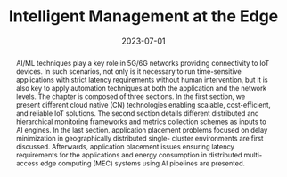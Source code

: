 ---
title: "Intelligent Management at the Edge"
date: 2023-07-01
publishDate: 2023-07-01T13:29:32.459711Z
doi: https://doi.org/10.1201/9781032632407
authors: ["Mohammadreza Mosahebfard", "Claudia Torres-Pérez", "Estela Carmona-Cejudo", "Andrés Cárdenas Córdova", "Adrián Pino Martínez", "Juan Sebastian Camargo Barragan", "Estefanía Coronado", "Muhammad Shuaib Siddiqui"]
publication_types: ["5"]
abstract: "AI/ML techniques play a key role in 5G/6G networks providing connectivity to IoT devices. In such scenarios, not only is it necessary to run time-sensitive applications with strict latency requirements without human intervention, but it is also key to apply automation techniques at both the application and the network levels. The chapter is composed of three sections. In the first section, we present different cloud native (CN) technologies enabling scalable, cost-efficient, and reliable IoT solutions. The second section details different distributed and hierarchical monitoring frameworks and metrics collection schemes as inputs to AI engines. In the last section, application placement problems focused on delay minimization in geographically distributed single- cluster environments are first discussed. Afterwards, application placement  issues ensuring latency requirements for the applications and energy consumption in distributed multi-access edge computing (MEC) systems using AI pipelines are presented."
featured: false
publication: "*Shaping the Future of IoT with Edge Intelligence: How Edge Computing Enables the Next Generation of IoT Applications*"
---